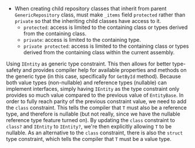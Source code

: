 ﻿- When creating child repository classes that inherit from parent `GenericRepository` class, must make `_items` field `protected` rather than `private` so that the inheriting child classes have access to it.
  - `protected`: access is limited to the containing class or types derived from the containing class.
  - `private`: access  is limited to the containing type.
  - `private protected`: access is limited to the containing class or types derived from the containing class within the current assembly.

Using `IEntity` as generic type constraint. This then allows for better type-safety and provides compiler help for available properties and methods on the generic type (in this case, specifically for `GetById` method).
Because both value types (non-nullable) and reference types (nullable) can implement interfaces, simply having `IEntity` as the type constraint only provides so much value compared to the previous value of `EntityBase`. In order to fully reach parity of the previous constraint value, we need to add the `class` constraint. This tells the compiler that `T` must also be a reference type, and therefore is nullable (but not really, since we have the nullable reference type feature turned on). By updating the `class` constraint to `class?` and `IEntity` to `IEntity?`, we're then explicitly allowing `T` to be nullable. As an alternative to the `class` constraint, there is also the `struct` type constraint, which tells the compiler that `T` must be a value type.

